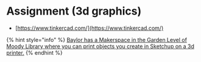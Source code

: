 # Assignment \(3d graphics\)

* [https://www.tinkercad.com/](https://www.tinkercad.com/)

{% hint style="info" %}
[Baylor has a Makerspace in the Garden Level of Moody Library where you can print objects you create in Sketchup on a 3d printer.](https://www.baylor.edu/lib/techpoint/index.php?id=928247)
{% endhint %}

